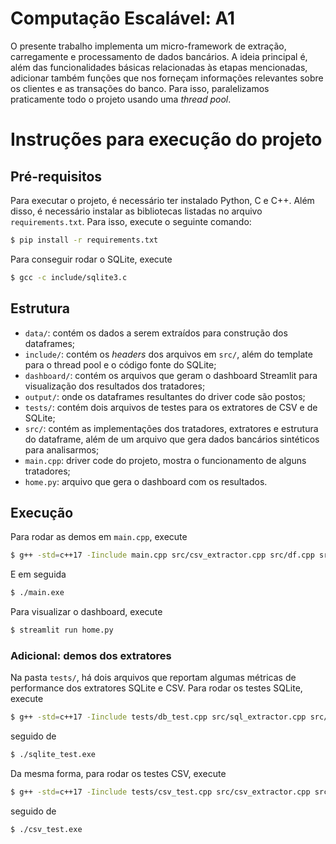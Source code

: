 # Computação Escalável: A1

O presente trabalho implementa um micro-framework de extração, carregamente e processamento de dados bancários. A ideia principal é, além das funcionalidades básicas relacionadas às etapas mencionadas, adicionar também funções que nos forneçam informações relevantes sobre os clientes e as transações do banco. Para isso, paralelizamos praticamente todo o projeto usando uma _thread pool_.

# Instruções para execução do projeto

## Pré-requisitos

Para executar o projeto, é necessário ter instalado Python, C e C++. Além disso, é necessário instalar as bibliotecas listadas no arquivo `requirements.txt`. Para isso, execute o seguinte comando:

```bash
$ pip install -r requirements.txt
```

Para conseguir rodar o SQLite, execute

```bash
$ gcc -c include/sqlite3.c
```

## Estrutura 

* `data/`: contém os dados a serem extraídos para construção dos dataframes;
* `include/`: contém os _headers_ dos arquivos em `src/`, além do template para o thread pool e o código fonte do SQLite;
* `dashboard/`: contém os arquivos que geram o dashboard Streamlit para visualização dos resultados dos tratadores;
* `output/`: onde os dataframes resultantes do driver code são postos;
* `tests/`: contém dois arquivos de testes para os extratores de CSV e de SQLite;
* `src/`: contém as implementações dos tratadores, extratores e estrutura do dataframe, além de um arquivo que gera dados bancários sintéticos para analisarmos;
* `main.cpp`: driver code do projeto, mostra o funcionamento de alguns tratadores;
* `home.py`: arquivo que gera o dashboard com os resultados.

## Execução

Para rodar as demos em `main.cpp`, execute

```bash
$ g++ -std=c++17 -Iinclude main.cpp src/csv_extractor.cpp src/df.cpp src/tratadores.cpp -o main.exe
```

E em seguida

```bash
$ ./main.exe
```

Para visualizar o dashboard, execute

```bash
$ streamlit run home.py 
```

### Adicional: demos dos extratores

Na pasta `tests/`, há dois arquivos que reportam algumas métricas de performance dos extratores SQLite e CSV. Para rodar os testes SQLite, execute 

```bash
$ g++ -std=c++17 -Iinclude tests/db_test.cpp src/sql_extractor.cpp src/df.cpp src.tratadores.cpp -o sqlite_test.exe sqlite3.o
```

seguido de 

```bash
$ ./sqlite_test.exe
```

Da mesma forma, para rodar os testes CSV, execute

```bash
$ g++ -std=c++17 -Iinclude tests/csv_test.cpp src/csv_extractor.cpp src/df.cpp src.tratadores.cpp -o csv_test.exe
```

seguido de 

```bash
$ ./csv_test.exe
```
